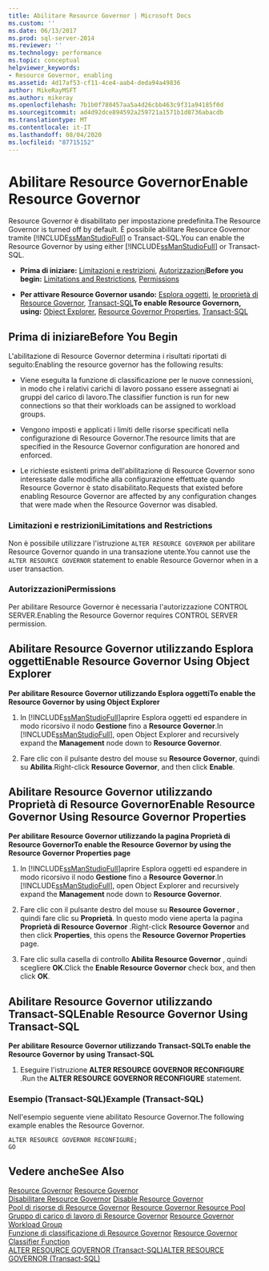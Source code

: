 ```yaml
---
title: Abilitare Resource Governor | Microsoft Docs
ms.custom: ''
ms.date: 06/13/2017
ms.prod: sql-server-2014
ms.reviewer: ''
ms.technology: performance
ms.topic: conceptual
helpviewer_keywords:
- Resource Governor, enabling
ms.assetid: 4d17af53-cf11-4ce4-aab4-deda94a49836
author: MikeRayMSFT
ms.author: mikeray
ms.openlocfilehash: 7b1b0f780457aa5a4d26cbb463c9f31a94185f0d
ms.sourcegitcommit: ad4d92dce894592a259721a1571b1d8736abacdb
ms.translationtype: MT
ms.contentlocale: it-IT
ms.lasthandoff: 08/04/2020
ms.locfileid: "87715152"
---
```

# <a name="enable-resource-governor"></a><span data-ttu-id="4218a-102">Abilitare Resource Governor</span><span class="sxs-lookup"><span data-stu-id="4218a-102">Enable Resource Governor</span></span>
  <span data-ttu-id="4218a-103">Resource Governor è disabilitato per impostazione predefinita.</span><span class="sxs-lookup"><span data-stu-id="4218a-103">The Resource Governor is turned off by default.</span></span> <span data-ttu-id="4218a-104">È possibile abilitare Resource Governor tramite [!INCLUDE[ssManStudioFull](../../includes/ssmanstudiofull-md.md)] o Transact-SQL.</span><span class="sxs-lookup"><span data-stu-id="4218a-104">You can enable the Resource Governor by using either [!INCLUDE[ssManStudioFull](../../includes/ssmanstudiofull-md.md)] or Transact-SQL.</span></span>  
  
-   <span data-ttu-id="4218a-105">**Prima di iniziare:**  [Limitazioni e restrizioni](#LimitationsRestrictions), [Autorizzazioni](#Permissions)</span><span class="sxs-lookup"><span data-stu-id="4218a-105">**Before you begin:**  [Limitations and Restrictions](#LimitationsRestrictions), [Permissions](#Permissions)</span></span>  
  
-   <span data-ttu-id="4218a-106">**Per attivare Resource Governor usando:**  [Esplora oggetti](#RGOnObjEx), [le proprietà di Resource Governor](#RGOnProp), [Transact-SQL](#RGOnTSQL)</span><span class="sxs-lookup"><span data-stu-id="4218a-106">**To enable Resource Governorn, using:**  [Object Explorer](#RGOnObjEx), [Resource Governor Properties](#RGOnProp), [Transact-SQL](#RGOnTSQL)</span></span>  
  
##  <a name="before-you-begin"></a><a name="BeforeYouBegin"></a> <span data-ttu-id="4218a-107">Prima di iniziare</span><span class="sxs-lookup"><span data-stu-id="4218a-107">Before You Begin</span></span>  
 <span data-ttu-id="4218a-108">L'abilitazione di Resource Governor determina i risultati riportati di seguito:</span><span class="sxs-lookup"><span data-stu-id="4218a-108">Enabling the resource governor has the following results:</span></span>  
  
-   <span data-ttu-id="4218a-109">Viene eseguita la funzione di classificazione per le nuove connessioni, in modo che i relativi carichi di lavoro possano essere assegnati ai gruppi del carico di lavoro.</span><span class="sxs-lookup"><span data-stu-id="4218a-109">The classifier function is run for new connections so that their workloads can be assigned to workload groups.</span></span>  
  
-   <span data-ttu-id="4218a-110">Vengono imposti e applicati i limiti delle risorse specificati nella configurazione di Resource Governor.</span><span class="sxs-lookup"><span data-stu-id="4218a-110">The resource limits that are specified in the Resource Governor configuration are honored and enforced.</span></span>  
  
-   <span data-ttu-id="4218a-111">Le richieste esistenti prima dell'abilitazione di Resource Governor sono interessate dalle modifiche alla configurazione effettuate quando Resource Governor è stato disabilitato.</span><span class="sxs-lookup"><span data-stu-id="4218a-111">Requests that existed before enabling Resource Governor are affected by any configuration changes that were made when the Resource Governor was disabled.</span></span>  
  
###  <a name="limitations-and-restrictions"></a><a name="LimitationsRestrictions"></a> <span data-ttu-id="4218a-112">Limitazioni e restrizioni</span><span class="sxs-lookup"><span data-stu-id="4218a-112">Limitations and Restrictions</span></span>  
 <span data-ttu-id="4218a-113">Non è possibile utilizzare l'istruzione `ALTER RESOURCE GOVERNOR` per abilitare Resource Governor quando in una transazione utente.</span><span class="sxs-lookup"><span data-stu-id="4218a-113">You cannot use the `ALTER RESOURCE GOVERNOR` statement to enable Resource Governor when in a user transaction.</span></span>  
  
###  <a name="permissions"></a><a name="Permissions"></a> <span data-ttu-id="4218a-114">Autorizzazioni</span><span class="sxs-lookup"><span data-stu-id="4218a-114">Permissions</span></span>  
 <span data-ttu-id="4218a-115">Per abilitare Resource Governor è necessaria l'autorizzazione CONTROL SERVER.</span><span class="sxs-lookup"><span data-stu-id="4218a-115">Enabling the Resource Governor requires CONTROL SERVER permission.</span></span>  
  
##  <a name="enable-resource-governor-using-object-explorer"></a><a name="RGOnObjEx"></a> <span data-ttu-id="4218a-116">Abilitare Resource Governor utilizzando Esplora oggetti</span><span class="sxs-lookup"><span data-stu-id="4218a-116">Enable Resource Governor Using Object Explorer</span></span>  
 <span data-ttu-id="4218a-117">**Per abilitare Resource Governor utilizzando Esplora oggetti**</span><span class="sxs-lookup"><span data-stu-id="4218a-117">**To enable the Resource Governor by using Object Explorer**</span></span>  
  
1.  <span data-ttu-id="4218a-118">In [!INCLUDE[ssManStudioFull](../../includes/ssmanstudiofull-md.md)]aprire Esplora oggetti ed espandere in modo ricorsivo il nodo **Gestione** fino a **Resource Governor**.</span><span class="sxs-lookup"><span data-stu-id="4218a-118">In [!INCLUDE[ssManStudioFull](../../includes/ssmanstudiofull-md.md)], open Object Explorer and recursively expand the **Management** node down to **Resource Governor**.</span></span>  
  
2.  <span data-ttu-id="4218a-119">Fare clic con il pulsante destro del mouse su **Resource Governor**, quindi su **Abilita**.</span><span class="sxs-lookup"><span data-stu-id="4218a-119">Right-click **Resource Governor**, and then click **Enable**.</span></span>  
  
##  <a name="enable-resource-governor-using-resource-governor-properties"></a><a name="RGOnProp"></a> <span data-ttu-id="4218a-120">Abilitare Resource Governor utilizzando Proprietà di Resource Governor</span><span class="sxs-lookup"><span data-stu-id="4218a-120">Enable Resource Governor Using Resource Governor Properties</span></span>  
 <span data-ttu-id="4218a-121">**Per abilitare Resource Governor utilizzando la pagina Proprietà di Resource Governor**</span><span class="sxs-lookup"><span data-stu-id="4218a-121">**To enable the Resource Governor by using the Resource Governor Properties page**</span></span>  
  
1.  <span data-ttu-id="4218a-122">In [!INCLUDE[ssManStudioFull](../../includes/ssmanstudiofull-md.md)]aprire Esplora oggetti ed espandere in modo ricorsivo il nodo **Gestione** fino a **Resource Governor**.</span><span class="sxs-lookup"><span data-stu-id="4218a-122">In [!INCLUDE[ssManStudioFull](../../includes/ssmanstudiofull-md.md)], open Object Explorer and recursively expand the **Management** node down to **Resource Governor**.</span></span>  
  
2.  <span data-ttu-id="4218a-123">Fare clic con il pulsante destro del mouse su **Resource Governor** , quindi fare clic su **Proprietà**. In questo modo viene aperta la pagina **Proprietà di Resource Governor** .</span><span class="sxs-lookup"><span data-stu-id="4218a-123">Right-click **Resource Governor** and then click **Properties**, this opens the **Resource Governor Properties** page.</span></span>  
  
3.  <span data-ttu-id="4218a-124">Fare clic sulla casella di controllo **Abilita Resource Governor** , quindi scegliere **OK**.</span><span class="sxs-lookup"><span data-stu-id="4218a-124">Click the **Enable Resource Governor** check box, and then click **OK**.</span></span>  
  
##  <a name="enable-resource-governor-using-transact-sql"></a><a name="RGOnTSQL"></a> <span data-ttu-id="4218a-125">Abilitare Resource Governor utilizzando Transact-SQL</span><span class="sxs-lookup"><span data-stu-id="4218a-125">Enable Resource Governor Using Transact-SQL</span></span>  
 <span data-ttu-id="4218a-126">**Per abilitare Resource Governor utilizzando Transact-SQL**</span><span class="sxs-lookup"><span data-stu-id="4218a-126">**To enable the Resource Governor by using Transact-SQL**</span></span>  
  
1.  <span data-ttu-id="4218a-127">Eseguire l'istruzione **ALTER RESOURCE GOVERNOR RECONFIGURE** .</span><span class="sxs-lookup"><span data-stu-id="4218a-127">Run the **ALTER RESOURCE GOVERNOR RECONFIGURE** statement.</span></span>  
  
### <a name="example-transact-sql"></a><span data-ttu-id="4218a-128">Esempio (Transact-SQL)</span><span class="sxs-lookup"><span data-stu-id="4218a-128">Example (Transact-SQL)</span></span>  
 <span data-ttu-id="4218a-129">Nell'esempio seguente viene abilitato Resource Governor.</span><span class="sxs-lookup"><span data-stu-id="4218a-129">The following example enables the Resource Governor.</span></span>  
  
```  
ALTER RESOURCE GOVERNOR RECONFIGURE;  
GO  
```  
  
## <a name="see-also"></a><span data-ttu-id="4218a-130">Vedere anche</span><span class="sxs-lookup"><span data-stu-id="4218a-130">See Also</span></span>  
 <span data-ttu-id="4218a-131">[Resource Governor](resource-governor.md) </span><span class="sxs-lookup"><span data-stu-id="4218a-131">[Resource Governor](resource-governor.md) </span></span>  
 <span data-ttu-id="4218a-132">[Disabilitare Resource Governor](disable-resource-governor.md) </span><span class="sxs-lookup"><span data-stu-id="4218a-132">[Disable Resource Governor](disable-resource-governor.md) </span></span>  
 <span data-ttu-id="4218a-133">[Pool di risorse di Resource Governor](resource-governor-resource-pool.md) </span><span class="sxs-lookup"><span data-stu-id="4218a-133">[Resource Governor Resource Pool](resource-governor-resource-pool.md) </span></span>  
 <span data-ttu-id="4218a-134">[Gruppo di carico di lavoro di Resource Governor](resource-governor-workload-group.md) </span><span class="sxs-lookup"><span data-stu-id="4218a-134">[Resource Governor Workload Group](resource-governor-workload-group.md) </span></span>  
 <span data-ttu-id="4218a-135">[Funzione di classificazione di Resource Governor](resource-governor-classifier-function.md) </span><span class="sxs-lookup"><span data-stu-id="4218a-135">[Resource Governor Classifier Function](resource-governor-classifier-function.md) </span></span>  
 [<span data-ttu-id="4218a-136">ALTER RESOURCE GOVERNOR &#40;Transact-SQL&#41;</span><span class="sxs-lookup"><span data-stu-id="4218a-136">ALTER RESOURCE GOVERNOR &#40;Transact-SQL&#41;</span></span>](/sql/t-sql/statements/alter-resource-governor-transact-sql)  
  
  
